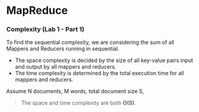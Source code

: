 # MapReduce

### Complexity (Lab 1 - Part 1)

To find the sequential complexity, we are considering the sum of all Mappers and Reducers running in sequential.
- The space complexity is decided by the size of all key-value pairs input and output by all mappers and reducers.
- The time complexity is determined by the total execution time for all mappers and reducers. 

Assume N documents, M words, total document size S,
> The space and time complexity are both **O(S)**.
